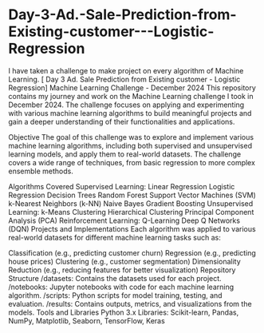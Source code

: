 # Day-3-Ad.-Sale-Prediction-from-Existing-customer---Logistic-Regression
I have taken a challenge to make project on every algorithm of Machine Learning. [ Day 3 Ad. Sale Prediction from Existing customer - Logistic Regression]
Machine Learning Challenge - December 2024
This repository contains my journey and work on the Machine Learning challenge I took in December 2024. The challenge focuses on applying and experimenting with various machine learning algorithms to build meaningful projects and gain a deeper understanding of their functionalities and applications.

Objective
The goal of this challenge was to explore and implement various machine learning algorithms, including both supervised and unsupervised learning models, and apply them to real-world datasets. The challenge covers a wide range of techniques, from basic regression to more complex ensemble methods.

Algorithms Covered
Supervised Learning:
Linear Regression
Logistic Regression
Decision Trees
Random Forest
Support Vector Machines (SVM)
k-Nearest Neighbors (k-NN)
Naive Bayes
Gradient Boosting
Unsupervised Learning:
k-Means Clustering
Hierarchical Clustering
Principal Component Analysis (PCA)
Reinforcement Learning:
Q-Learning
Deep Q Networks (DQN)
Projects and Implementations
Each algorithm was applied to various real-world datasets for different machine learning tasks such as:

Classification (e.g., predicting customer churn)
Regression (e.g., predicting house prices)
Clustering (e.g., customer segmentation)
Dimensionality Reduction (e.g., reducing features for better visualization)
Repository Structure
/datasets: Contains the datasets used for each project.
/notebooks: Jupyter notebooks with code for each machine learning algorithm.
/scripts: Python scripts for model training, testing, and evaluation.
/results: Contains outputs, metrics, and visualizations from the models.
Tools and Libraries
Python 3.x
Libraries: Scikit-learn, Pandas, NumPy, Matplotlib, Seaborn, TensorFlow, Keras
